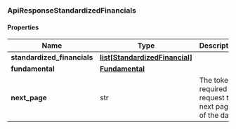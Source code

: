 

[//]: # (CLASS:ApiResponseStandardizedFinancials)

[//]: # (KIND:object)

### ApiResponseStandardizedFinancials

#### Properties

[//]: # (START_DEFINITION)

Name | Type | Description
------------ | ------------- | -------------
**standardized_financials** | [**list[StandardizedFinancial]**](StandardizedFinancial.md) |  &nbsp;
**fundamental** | [**Fundamental**](Fundamental.md) |  &nbsp;
**next_page** | str | The token required to request the next page of the data &nbsp;

[//]: # (END_DEFINITION)


[//]: # (CONTAINED_CLASS:StandardizedFinancial)


[//]: # (CONTAINED_CLASS:Fundamental)



